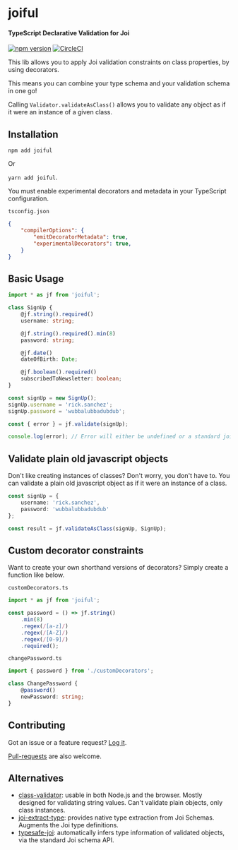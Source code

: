 # joiful
#### TypeScript Declarative Validation for Joi

[![npm version](https://badge.fury.io/js/joiful.svg)](https://badge.fury.io/js/joiful)
[![CircleCI](https://circleci.com/gh/joiful-ts/joiful.svg?style=shield)](https://circleci.com/gh/joiful-ts/joiful)

This lib allows you to apply Joi validation constraints on class properties, by using decorators.

This means you can combine your type schema and your validation schema in one go!

Calling `Validator.validateAsClass()` allows you to validate any object as if it were an instance of a given class.


## Installation

`npm add joiful`

Or

`yarn add joiful`.

You must enable experimental decorators and metadata in your TypeScript configuration.

`tsconfig.json`
```json
{
    "compilerOptions": {
        "emitDecoratorMetadata": true,
        "experimentalDecorators": true,
    }
}
```


## Basic Usage

```typescript
import * as jf from 'joiful';

class SignUp {
	@jf.string().required()
    username: string;

    @jf.string().required().min(8)
    password: string;

    @jf.date()
    dateOfBirth: Date;

    @jf.boolean().required()
    subscribedToNewsletter: boolean;
}

const signUp = new SignUp();
signUp.username = 'rick.sanchez';
signUp.password = 'wubbalubbadubdub';

const { error } = jf.validate(signUp);

console.log(error); // Error will either be undefined or a standard joi validation error
```

## Validate plain old javascript objects
Don't like creating instances of classes? Don't worry, you don't have to. You can validate a plain old javascript object as if it were an instance of a class.

```typescript
const signUp = {
    username: 'rick.sanchez',
    password: 'wubbalubbadubdub'
};

const result = jf.validateAsClass(signUp, SignUp);
```

## Custom decorator constraints
Want to create your own shorthand versions of decorators? Simply create a function like below.

`customDecorators.ts`
```typescript
import * as jf from 'joiful';

const password = () => jf.string()
    .min(8)
    .regex(/[a-z]/)
    .regex(/[A-Z]/)
    .regex(/[0-9]/)
    .required();
```

`changePassword.ts`
```typescript
import { password } from './customDecorators';

class ChangePassword {
    @password()
    newPassword: string;
}
```


## Contributing
Got an issue or a feature request? [Log it](https://github.com/joiful-ts/joiful/issues).

[Pull-requests](https://github.com/joiful-ts/joiful/pulls) are also welcome.


## Alternatives

- [class-validator](https://github.com/typestack/class-validator): usable in both Node.js and the browser. Mostly designed for validating string values. Can't validate plain objects, only class instances.
- [joi-extract-type](https://github.com/TCMiranda/joi-extract-type): provides native type extraction from Joi Schemas. Augments the Joi type definitions.
- [typesafe-joi](https://github.com/hjkcai/typesafe-joi): automatically infers type information of validated objects, via the standard Joi schema API.

